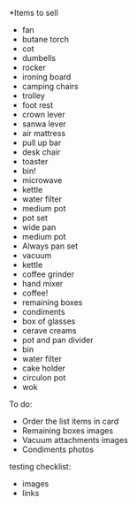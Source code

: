 \*Items to sell

- fan
- butane torch
- cot
- dumbells
- rocker
- ironing board
- camping chairs
- trolley
- foot rest
- crown lever
- sanwa lever
- air mattress
- pull up bar
- desk chair
- toaster
- bin!
- microwave
- kettle
- water filter
- medium pot
- pot set
- wide pan
- medium pot
- Always pan set
- vacuum
- kettle
- coffee grinder
- hand mixer
- coffee!
- remaining boxes
- condiments
- box of glasses
- cerave creams
- pot and pan divider
- bin
- water filter
- cake holder
- circulon pot
- wok

To do:

- Order the list items in card
- Remaining boxes images
- Vacuum attachments images
- Condiments photos

testing checklist:

- images
- links
